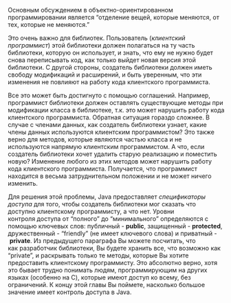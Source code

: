 Основным обсуждением в объектно-ориентированном программировании является “отделение вещей, которые меняются, от тех, которые не меняются.”  

Это очень важно для библиотек. Пользователь (_клиентский программист_) этой библиотеки должен полагаться на ту часть библиотеки, которую он использует, и знать, что ему не нужно будет снова переписывать код, как только выйдет новая версия этой библиотеки. С другой стороны, создатель библиотеки должен иметь свободу модификаций и расширений, и быть уверенным, что эти изменения не повлияют на работу кода клиентского программиста.  

Все это может быть достигнуто с помощью соглашений. Например, программист библиотеки должен оставлять существующие методы при модификации класса в библиотеке, т.к. это может нарушить работу кода клиентского программиста. Обратная ситуация гораздо сложнее. В случае с членами данных, как создатель библиотеки узнает, какие члены данных используются клиентским программистом? Это также верно для методов, которые являются частью класса и не используются напрямую клиентским программистом. А что, если создатель библиотеки хочет удалить старую реализацию и поместить новую? Изменение любого из этих методов может нарушить работу кода клиентского программиста. Получается, что программист находится в весьма затруднительном положении и не может ничего изменить.  

Для решения этой проблемы, Java предоставляет _спецификаторы доступа_ для того, чтобы создатель библиотеки мог сказать что доступно клиентскому программисту, а что нет. Уровни контроля доступа от “полного” до “минимального” определяются с помощью ключевых слов: публичный - **public**, защищенный - **protected**, дружественный - “friendly” (не имеет ключевого слова) и приватный - **private**. Из предыдущего параграфа Вы можете посчитать, что как разработчик библиотеки, Вы будете хранить все, что возможно как “private”, и раскрывать только те методы, которые Вы хотите предоставить клиентскому программисту. Это абсолютно верно, хотя это бывает трудно понимать людям, программирующим на других языках (особенно на C), которые имеют доступ ко всему, без ограничений. К концу этой главы Вы поймете, насколько большое значение имеет контроль доступа в Java.